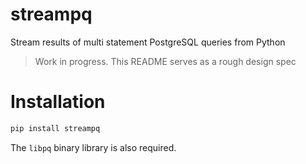 # streampq

Stream results of multi statement PostgreSQL queries from Python

> Work in progress. This README serves as a rough design spec


# Installation

```bash
pip install streampq
```

The `libpq` binary library is also required.
